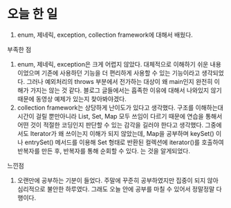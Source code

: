 # 오늘 한 일

1) enum, 제네릭, exception, collection framework에 대해서 배웠다. 

부족한 점
1) enum, 제네릭, exception은 크게 어렵지 않았다. 
대체적으로 이해하기 쉬운 내용이었으며 기존에 사용하던 기능을 더 편리하게 사용할 수 있는 기능이라고 생각되었다.
그러나 예외처리의 throws 부분에서 전가하는 대상이 왜 main인지 완전히 이해가 가지는 않는 것 같다.
블로그 글들에서는 흡족한 이유에 대해서 나와있지 않기 때문에 동영상 예제가 있는지 찾아봐야겠다.
2) collection framework는 상당하게 난이도가 있다고 생각했다.
구조를 이해하는대 시간이 걸릴 뿐만아니라 List, Set, Map 모두 쓰임이 다르기 때문에 연습을 통해서 
어떤 것이 적절한 코딩인지 판단할 수 있는 감각을 길러야 한다고 생각했다. 그중에서도
Iterator가 왜 쓰이는지 이해가 되지 않았는데, Map을 공부하며 keySet() 이나 entrySet() 
메서드를 이용해 Set 형태로 반환된 컬렉션에 iterator()를 호출하여 반복자를 만든 후, 반복자를 통해 순회할 수 있다.
는 것을 알게되었다.


느낀점
1) 오랜만에 공부하는 기분이 들었다. 주말에 꾸준히 공부하였지만 집중이 되지 않아 심리적으로 불안한 하루였다. 
그래도 오늘 안에 공부를 마칠 수 있어서 정말정말 다행이다.